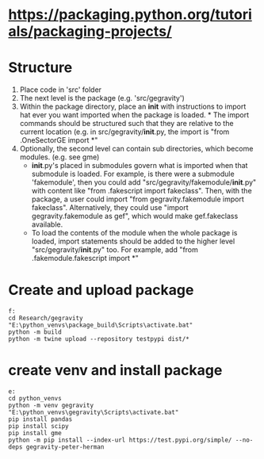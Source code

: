 # https://packaging.python.org/tutorials/packaging-projects/

# Structure
1. Place code in 'src' folder
2. The next level is the package (e.g. 'src/gegravity')
3. Within the package directory, place an __init__ with instructions to import hat ever you want imported when the package is loaded. 
       * The import commands should be structured such that they are relative to the current location (e.g. in 
         src/gegravity/__init__.py, the import is "from .OneSectorGE import *"
4. Optionally, the second level can contain sub directories, which become modules. (e.g. see gme)
    * __init__.py's placed in submodules govern what is imported when that submodule is loaded. For example, is there were
      a submodule 'fakemodule', then you could add "src/gegravity/fakemodule/__init__.py" with content like 
      "from .fakescript import fakeclass". Then, with the package, a user could import "from gegravity.fakemodule import 
      fakeclass". Alternatively, they could use "import gegravity.fakemodule as gef", which would make gef.fakeclass available.
    * To load the contents of the module when the whole package is loaded, import statements should be added to the higher 
      level "src/gegravity/__init__.py" too. For example, add "from .fakemodule.fakescript import *"


# Create and upload package
```
f:
cd Research/gegravity
"E:\python_venvs\package_build\Scripts\activate.bat"
python -m build
python -m twine upload --repository testpypi dist/*
```
# create venv and install package
```
e:
cd python_venvs
python -m venv gegravity
"E:\python_venvs\gegravity\Scripts\activate.bat"
pip install pandas
pip install scipy
pip install gme
python -m pip install --index-url https://test.pypi.org/simple/ --no-deps gegravity-peter-herman
```

